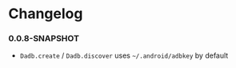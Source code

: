 # Changelog

### 0.0.8-SNAPSHOT

* `Dadb.create` / `Dadb.discover` uses `~/.android/adbkey` by default
